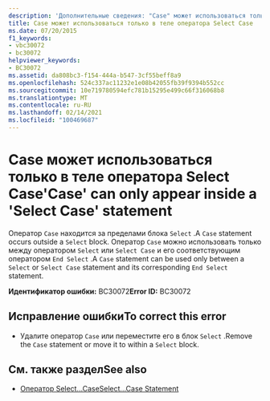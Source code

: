 ```yaml
---
description: 'Дополнительные сведения: "Case" может использоваться только в операторе "Select Case"'
title: Case может использоваться только в теле оператора Select Case
ms.date: 07/20/2015
f1_keywords:
- vbc30072
- bc30072
helpviewer_keywords:
- BC30072
ms.assetid: da808bc3-f154-444a-b547-3cf55beff8a9
ms.openlocfilehash: 524c337ac11232e1e08b42055fb39f9394b552cc
ms.sourcegitcommit: 10e719780594efc781b15295e499c66f316068b8
ms.translationtype: MT
ms.contentlocale: ru-RU
ms.lasthandoff: 02/14/2021
ms.locfileid: "100469687"
---
```

# <a name="case-can-only-appear-inside-a-select-case-statement"></a><span data-ttu-id="215e4-103">Case может использоваться только в теле оператора Select Case</span><span class="sxs-lookup"><span data-stu-id="215e4-103">'Case' can only appear inside a 'Select Case' statement</span></span>

<span data-ttu-id="215e4-104">Оператор `Case` находится за пределами блока `Select` .</span><span class="sxs-lookup"><span data-stu-id="215e4-104">A `Case` statement occurs outside a `Select` block.</span></span> <span data-ttu-id="215e4-105">Оператор `Case` можно использовать только между оператором `Select` или `Select Case` и его соответствующим оператором `End Select` .</span><span class="sxs-lookup"><span data-stu-id="215e4-105">A `Case` statement can be used only between a `Select` or `Select Case` statement and its corresponding `End Select` statement.</span></span>  
  
 <span data-ttu-id="215e4-106">**Идентификатор ошибки:** BC30072</span><span class="sxs-lookup"><span data-stu-id="215e4-106">**Error ID:** BC30072</span></span>  
  
## <a name="to-correct-this-error"></a><span data-ttu-id="215e4-107">Исправление ошибки</span><span class="sxs-lookup"><span data-stu-id="215e4-107">To correct this error</span></span>  
  
- <span data-ttu-id="215e4-108">Удалите оператор `Case` или переместите его в блок `Select` .</span><span class="sxs-lookup"><span data-stu-id="215e4-108">Remove the `Case` statement or move it to within a `Select` block.</span></span>  
  
## <a name="see-also"></a><span data-ttu-id="215e4-109">См. также раздел</span><span class="sxs-lookup"><span data-stu-id="215e4-109">See also</span></span>

- [<span data-ttu-id="215e4-110">Оператор Select…Case</span><span class="sxs-lookup"><span data-stu-id="215e4-110">Select...Case Statement</span></span>](../language-reference/statements/select-case-statement.md)
